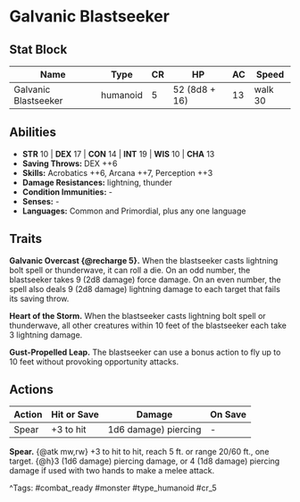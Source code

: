 # Galvanic Blastseeker

## Stat Block

| Name | Type | CR | HP | AC | Speed |
|------|------|----|----|----|-------|
| Galvanic Blastseeker | humanoid | 5 | 52 (8d8 + 16) | 13 | walk 30 |

## Abilities

- **STR** 10 | **DEX** 17 | **CON** 14 | **INT** 19 | **WIS** 10 | **CHA** 13
- **Saving Throws:** DEX ++6  
- **Skills:** Acrobatics ++6, Arcana ++7, Perception ++3  
- **Damage Resistances:** lightning, thunder  
- **Condition Immunities:** -  
- **Senses:** -  
- **Languages:** Common and Primordial, plus any one language

## Traits

**Galvanic Overcast {@recharge 5}.** When the blastseeker casts lightning bolt spell or thunderwave, it can roll a die. On an odd number, the blastseeker takes 9 (2d8 damage) force damage. On an even number, the spell also deals 9 (2d8 damage) lightning damage to each target that fails its saving throw.

**Heart of the Storm.** When the blastseeker casts lightning bolt spell or thunderwave, all other creatures within 10 feet of the blastseeker each take 3 lightning damage.

**Gust-Propelled Leap.** The blastseeker can use a bonus action to fly up to 10 feet without provoking opportunity attacks.


## Actions

| Action | Hit or Save | Damage | On Save |
|--------|--------------|--------|----------|
| Spear | +3 to hit | 1d6 damage) piercing | - |

**Spear.** {@atk mw,rw} +3 to hit to hit, reach 5 ft. or range 20/60 ft., one target. {@h}3 (1d6 damage) piercing damage, or 4 (1d8 damage) piercing damage if used with two hands to make a melee attack.


^Tags: #combat_ready #monster #type_humanoid #cr_5